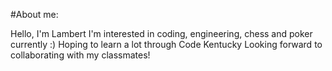 #About me:

Hello, I'm Lambert
I'm interested in coding, engineering, chess and poker currently :)
Hoping to learn a lot through Code Kentucky
Looking forward to collaborating with my classmates!
